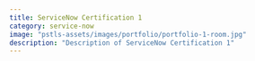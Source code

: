 ```yaml
---
title: ServiceNow Certification 1
category: service-now
image: "pstls-assets/images/portfolio/portfolio-1-room.jpg"
description: "Description of ServiceNow Certification 1"
---
```


